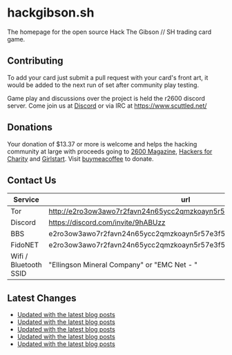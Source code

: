 # hackgibson.sh
The homepage for the open source Hack The Gibson // SH trading card game.


## Contributing

To add your card just submit a pull request with your card's front art, it would be added to the next run of set after community play testing.

Game play and discussions over the project is held the r2600 discord server. Come join us at [Discord](https://discord.com/invite/9hABUzz) or via IRC at https://www.scuttled.net/


## Donations

Your donation of $13.37 or more is welcome and helps the hacking community at large with proceeds going to [2600 Magazine](https://2600.com/), [Hackers for Charity](https://hackersforcharity.org) and [Girlstart](https://girlstart.org).  Visit [buymeacoffee](https://www.buymeacoffee.com/hackgibson.sh) to donate.


## Contact Us

Service | url
-|-
Tor | http://e2ro3ow3awo7r2favn24n65ycc2qmzkoayn5r57e3f56nvjwdcgg32ad.onion
Discord | https://discord.com/invite/9hABUzz
BBS | e2ro3ow3awo7r2favn24n65ycc2qmzkoayn5r57e3f56nvjwdcgg32ad.onion:23
FidoNET | e2ro3ow3awo7r2favn24n65ycc2qmzkoayn5r57e3f56nvjwdcgg32ad.onion:24554
Wifi / Bluetooth SSID | "Ellingson Mineral Company" or "EMC Net - <fidonet address>"

## Latest Changes
<!-- BLOG-POST-LIST:START -->
- [Updated with the latest blog posts](https://github.com/DFW2600/hackgibson.sh/commit/94d705a694017de14f00699e579de4347a566f35)
- [Updated with the latest blog posts](https://github.com/DFW2600/hackgibson.sh/commit/7a0bcf35d3b9bfd99a70989fada46dc3168d5477)
- [Updated with the latest blog posts](https://github.com/DFW2600/hackgibson.sh/commit/3d25bf936ebbd1242669e9b7be2a447e83ab88d0)
- [Updated with the latest blog posts](https://github.com/DFW2600/hackgibson.sh/commit/4ee92ff0ef7e0ba8033077d610fdd474d8e77f2d)
- [Updated with the latest blog posts](https://github.com/DFW2600/hackgibson.sh/commit/ba1e4e095d71619cece0606f206b5600908f05f3)
<!-- BLOG-POST-LIST:END -->
